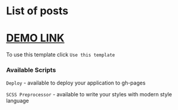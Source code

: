 # List of posts
# [DEMO LINK](https://bonum-taurus.github.io/List-of-posts_react_redux/)

To use this template click `Use this template`

### Available Scripts

`Deploy` - available to deploy your application to gh-pages

`SCSS Preprocessor` - available to write your styles with modern style language

